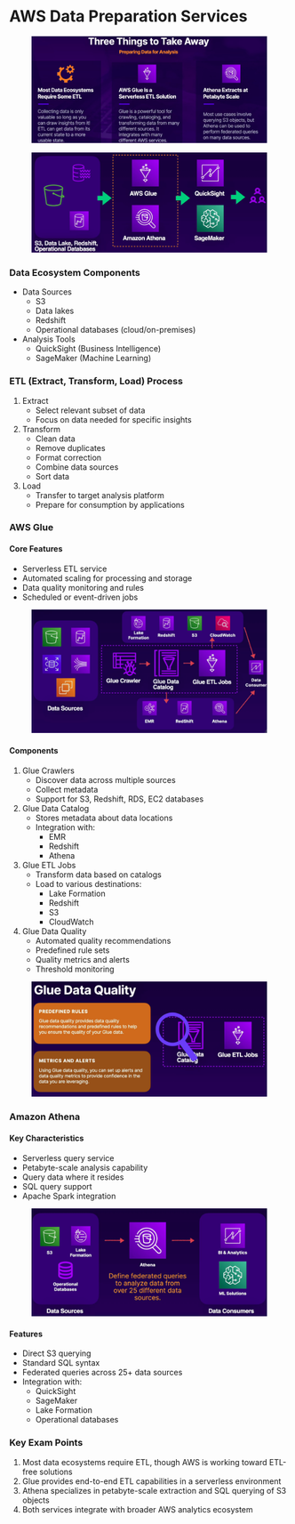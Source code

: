 # AWS Data Preparation Services

<figure><img src="../../../../.gitbook/assets/image (2) (1) (1) (1) (1) (1) (1).png" alt=""><figcaption></figcaption></figure>

<figure><img src="../../../../.gitbook/assets/image (57).png" alt=""><figcaption></figcaption></figure>

### Data Ecosystem Components

* Data Sources
  * S3
  * Data lakes
  * Redshift
  * Operational databases (cloud/on-premises)
* Analysis Tools
  * QuickSight (Business Intelligence)
  * SageMaker (Machine Learning)

### ETL (Extract, Transform, Load) Process

1. Extract
   * Select relevant subset of data
   * Focus on data needed for specific insights
2. Transform
   * Clean data
   * Remove duplicates
   * Format correction
   * Combine data sources
   * Sort data
3. Load
   * Transfer to target analysis platform
   * Prepare for consumption by applications

### AWS Glue

#### Core Features

* Serverless ETL service
* Automated scaling for processing and storage
* Data quality monitoring and rules
* Scheduled or event-driven jobs

<figure><img src="../../../../.gitbook/assets/image (59).png" alt=""><figcaption></figcaption></figure>

#### Components

1. Glue Crawlers
   * Discover data across multiple sources
   * Collect metadata
   * Support for S3, Redshift, RDS, EC2 databases
2. Glue Data Catalog
   * Stores metadata about data locations
   * Integration with:
     * EMR
     * Redshift
     * Athena
3. Glue ETL Jobs
   * Transform data based on catalogs
   * Load to various destinations:
     * Lake Formation
     * Redshift
     * S3
     * CloudWatch
4. Glue Data Quality
   * Automated quality recommendations
   * Predefined rule sets
   * Quality metrics and alerts
   * Threshold monitoring

<figure><img src="../../../../.gitbook/assets/image (60).png" alt=""><figcaption></figcaption></figure>

### Amazon Athena

#### Key Characteristics

* Serverless query service
* Petabyte-scale analysis capability
* Query data where it resides
* SQL query support
* Apache Spark integration

<figure><img src="../../../../.gitbook/assets/image (61).png" alt=""><figcaption></figcaption></figure>

#### Features

* Direct S3 querying
* Standard SQL syntax
* Federated queries across 25+ data sources
* Integration with:
  * QuickSight
  * SageMaker
  * Lake Formation
  * Operational databases

### Key Exam Points

1. Most data ecosystems require ETL, though AWS is working toward ETL-free solutions
2. Glue provides end-to-end ETL capabilities in a serverless environment
3. Athena specializes in petabyte-scale extraction and SQL querying of S3 objects
4. Both services integrate with broader AWS analytics ecosystem
